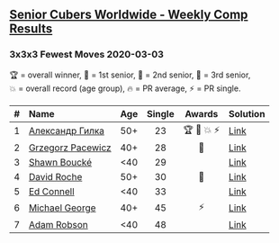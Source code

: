 <style>table {white-space: nowrap;}</style>

## [Senior Cubers Worldwide - Weekly Comp Results](/scw-comp/results/)
### 3x3x3 Fewest Moves 2020-03-03

<span style="white-space: nowrap;">🏆 = overall winner</span>, <span style="white-space: nowrap;">🥇 = 1st senior</span>, <span style="white-space: nowrap;">🥈 = 2nd senior</span>, <span style="white-space: nowrap;">🥉 = 3rd senior</span>, <span style="white-space: nowrap;">💥 = overall record (age group)</span>, <span style="white-space: nowrap;">🔥 = PR average</span>, <span style="white-space: nowrap;">⚡ = PR single</span>.

| # | Name | Age | Single | Awards | Solution |
| :--: | :-- | :--: | :--: | :--: | :-- |
| 1 | [Александр Гилка](../../persons/александр_гилка/333fm.md) | 50+ | 23 | 🏆 🥇 💥 ⚡ | [Link](https://www.facebook.com/events/235909040903027/permalink/236081277552470) |
| 2 | [Grzegorz Pacewicz](../../persons/grzegorz_pacewicz/333fm.md) | 40+ | 28 | 🥈 | [Link](https://www.facebook.com/events/235909040903027/permalink/239951957165402) |
| 3 | [Shawn Boucké](../../persons/shawn_boucke/333fm.md) | <40 | 29 |  | [Link](https://www.facebook.com/events/235909040903027/permalink/236098827550715) |
| 4 | [David Roche](../../persons/david_roche/333fm.md) | 50+ | 30 | 🥉 | [Link](https://www.facebook.com/events/235909040903027/permalink/239537177206880) |
| 5 | [Ed Connell](../../persons/ed_connell/333fm.md) | <40 | 33 |  | [Link](https://www.facebook.com/events/235909040903027/permalink/236318790862052) |
| 6 | [Michael George](../../persons/michael_george/333fm.md) | 40+ | 45 | ⚡ | [Link](https://www.facebook.com/events/235909040903027/permalink/237153424111922) |
| 7 | [Adam Robson](../../persons/adam_robson/333fm.md) | <40 | 48 |  | [Link](https://www.facebook.com/events/235909040903027/permalink/238294293997835) |

<!-- Global site tag (gtag.js) - Google Analytics -->
<script async src="https://www.googletagmanager.com/gtag/js?id=UA-86348435-3"></script>
<script>window.dataLayer = window.dataLayer || []; function gtag() {dataLayer.push(arguments);} gtag('js', new Date()); gtag('config', 'UA-86348435-3');</script>
